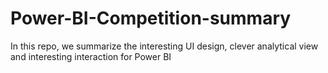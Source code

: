 # Power-BI-Competition-summary
In this repo, we summarize the interesting UI design, clever analytical view and interesting interaction for Power BI
